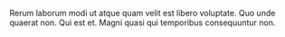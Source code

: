 Rerum laborum modi ut atque quam velit est libero voluptate. Quo unde quaerat non. Qui est et. Magni quasi qui temporibus consequuntur non.